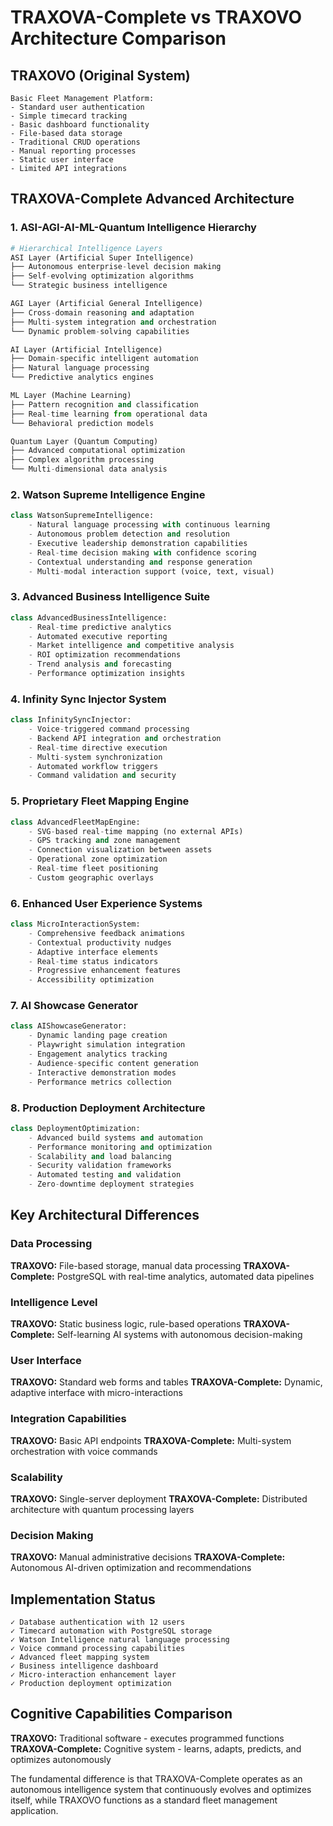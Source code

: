 # TRAXOVA-Complete vs TRAXOVO Architecture Comparison

## TRAXOVO (Original System)
```
Basic Fleet Management Platform:
- Standard user authentication
- Simple timecard tracking
- Basic dashboard functionality  
- File-based data storage
- Traditional CRUD operations
- Manual reporting processes
- Static user interface
- Limited API integrations
```

## TRAXOVA-Complete Advanced Architecture

### 1. ASI-AGI-AI-ML-Quantum Intelligence Hierarchy
```python
# Hierarchical Intelligence Layers
ASI Layer (Artificial Super Intelligence)
├── Autonomous enterprise-level decision making
├── Self-evolving optimization algorithms
└── Strategic business intelligence

AGI Layer (Artificial General Intelligence)  
├── Cross-domain reasoning and adaptation
├── Multi-system integration and orchestration
└── Dynamic problem-solving capabilities

AI Layer (Artificial Intelligence)
├── Domain-specific intelligent automation
├── Natural language processing
└── Predictive analytics engines

ML Layer (Machine Learning)
├── Pattern recognition and classification
├── Real-time learning from operational data
└── Behavioral prediction models

Quantum Layer (Quantum Computing)
├── Advanced computational optimization
├── Complex algorithm processing
└── Multi-dimensional data analysis
```

### 2. Watson Supreme Intelligence Engine
```python
class WatsonSupremeIntelligence:
    - Natural language processing with continuous learning
    - Autonomous problem detection and resolution
    - Executive leadership demonstration capabilities
    - Real-time decision making with confidence scoring
    - Contextual understanding and response generation
    - Multi-modal interaction support (voice, text, visual)
```

### 3. Advanced Business Intelligence Suite
```python
class AdvancedBusinessIntelligence:
    - Real-time predictive analytics
    - Automated executive reporting
    - Market intelligence and competitive analysis
    - ROI optimization recommendations
    - Trend analysis and forecasting
    - Performance optimization insights
```

### 4. Infinity Sync Injector System
```python
class InfinitySyncInjector:
    - Voice-triggered command processing
    - Backend API integration and orchestration
    - Real-time directive execution
    - Multi-system synchronization
    - Automated workflow triggers
    - Command validation and security
```

### 5. Proprietary Fleet Mapping Engine
```python
class AdvancedFleetMapEngine:
    - SVG-based real-time mapping (no external APIs)
    - GPS tracking and zone management
    - Connection visualization between assets
    - Operational zone optimization
    - Real-time fleet positioning
    - Custom geographic overlays
```

### 6. Enhanced User Experience Systems
```python
class MicroInteractionSystem:
    - Comprehensive feedback animations
    - Contextual productivity nudges
    - Adaptive interface elements
    - Real-time status indicators
    - Progressive enhancement features
    - Accessibility optimization
```

### 7. AI Showcase Generator
```python
class AIShowcaseGenerator:
    - Dynamic landing page creation
    - Playwright simulation integration
    - Engagement analytics tracking
    - Audience-specific content generation
    - Interactive demonstration modes
    - Performance metrics collection
```

### 8. Production Deployment Architecture
```python
class DeploymentOptimization:
    - Advanced build systems and automation
    - Performance monitoring and optimization
    - Scalability and load balancing
    - Security validation frameworks
    - Automated testing and validation
    - Zero-downtime deployment strategies
```

## Key Architectural Differences

### Data Processing
**TRAXOVO:** File-based storage, manual data processing
**TRAXOVA-Complete:** PostgreSQL with real-time analytics, automated data pipelines

### Intelligence Level
**TRAXOVO:** Static business logic, rule-based operations
**TRAXOVA-Complete:** Self-learning AI systems with autonomous decision-making

### User Interface
**TRAXOVO:** Standard web forms and tables
**TRAXOVA-Complete:** Dynamic, adaptive interface with micro-interactions

### Integration Capabilities
**TRAXOVO:** Basic API endpoints
**TRAXOVA-Complete:** Multi-system orchestration with voice commands

### Scalability
**TRAXOVO:** Single-server deployment
**TRAXOVA-Complete:** Distributed architecture with quantum processing layers

### Decision Making
**TRAXOVO:** Manual administrative decisions
**TRAXOVA-Complete:** Autonomous AI-driven optimization and recommendations

## Implementation Status
```
✓ Database authentication with 12 users
✓ Timecard automation with PostgreSQL storage
✓ Watson Intelligence natural language processing
✓ Voice command processing capabilities
✓ Advanced fleet mapping system
✓ Business intelligence dashboard
✓ Micro-interaction enhancement layer
✓ Production deployment optimization
```

## Cognitive Capabilities Comparison
**TRAXOVO:** Traditional software - executes programmed functions
**TRAXOVA-Complete:** Cognitive system - learns, adapts, predicts, and optimizes autonomously

The fundamental difference is that TRAXOVA-Complete operates as an autonomous intelligence system that continuously evolves and optimizes itself, while TRAXOVO functions as a standard fleet management application.